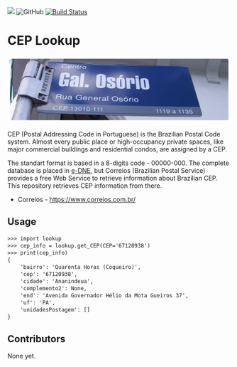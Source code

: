 ![](https://img.shields.io/badge/Code-Python-green)
![GitHub](https://img.shields.io/github/license/igorccouto/cep_lookup)
[![Build Status](https://travis-ci.com/igorccouto/cep_lookup.svg?branch=main)](https://travis-ci.com/igorccouto/cep_lookup)

# CEP Lookup

![CEP](img/header.png?raw=true "CEP Lookup")

CEP (Postal Addressing Code in Portuguese) is the Brazilian Postal Code system. Almost every public place or high-occupancy private spaces, like major commercial buildings and residential condos, are assigned by a CEP.

The standart format is based in a 8-digits code - 00000-000. The complete database is placed in [e-DNE](https://www.correios.com.br/english/correios-a-to-z/e-dne), but Correios (Brazilian Postal Service) provides a free Web Service to retrieve information about Brazilian CEP. This repository retrieves CEP information from there.

- Correios - https://www.correios.com.br/

## Usage

```{python}
>>> import lookup
>>> cep_info = lookup.get_CEP(CEP='67120938')
>>> print(cep_info)
{
    'bairro': 'Quarenta Horas (Coqueiro)',
    'cep': '67120938',
    'cidade': 'Ananindeua',
    'complemento2': None,
    'end': 'Avenida Governador Hélio da Mota Gueiros 37',
    'uf': 'PA',
    'unidadesPostagem': []
}
```

## Contributors

None yet.
